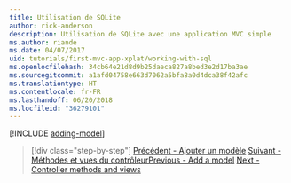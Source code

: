 ```yaml
---
title: Utilisation de SQLite
author: rick-anderson
description: Utilisation de SQLite avec une application MVC simple
ms.author: riande
ms.date: 04/07/2017
uid: tutorials/first-mvc-app-xplat/working-with-sql
ms.openlocfilehash: 34cb64e21d8d9b25daeca827a8bed3e2d17ba3ae
ms.sourcegitcommit: a1afd04758e663d7062a5bfa8a0d4dca38f42afc
ms.translationtype: HT
ms.contentlocale: fr-FR
ms.lasthandoff: 06/20/2018
ms.locfileid: "36279101"
---
```

[!INCLUDE [adding-model](../../includes/mvc-intro/sql.md)]

> [!div class="step-by-step"]
> <span data-ttu-id="74bdc-103">[Précédent - Ajouter un modèle](adding-model.md)
> [Suivant - Méthodes et vues du contrôleur](controller-methods-views.md)</span><span class="sxs-lookup"><span data-stu-id="74bdc-103">[Previous - Add a model](adding-model.md)
[Next - Controller methods and views](controller-methods-views.md)</span></span>
